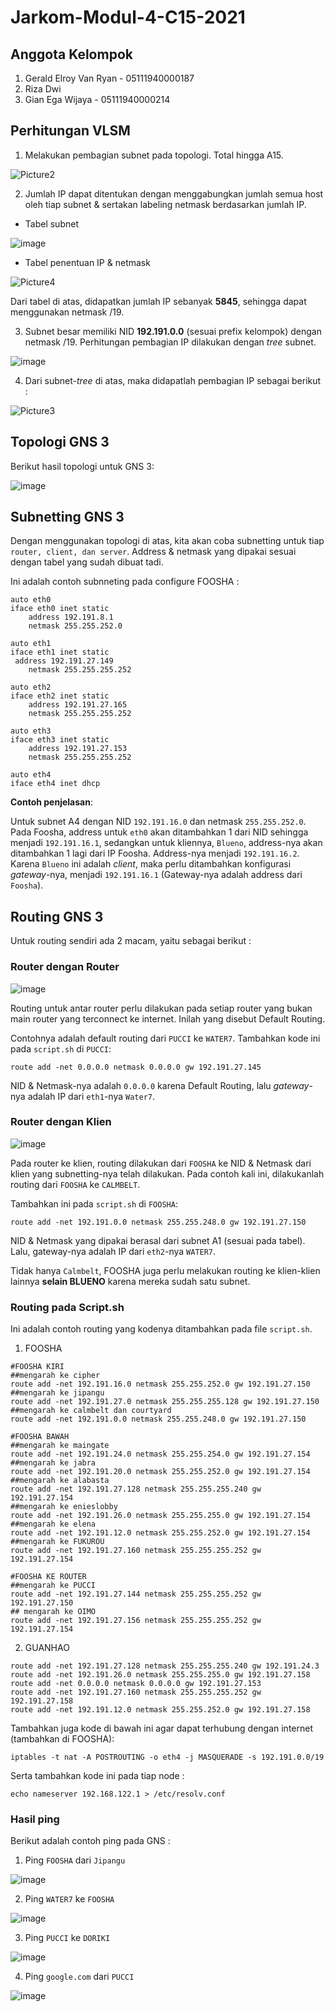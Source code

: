# Jarkom-Modul-4-C15-2021

## Anggota Kelompok

1. Gerald Elroy Van Ryan - 05111940000187
2. Riza Dwi
3. Gian Ega Wijaya - 05111940000214


## Perhitungan VLSM

1. Melakukan pembagian subnet pada topologi. Total hingga A15.

![Picture2](https://user-images.githubusercontent.com/90212308/143684715-444ae640-d433-4a1c-80ae-cc90cb630d21.png)

2. Jumlah IP dapat ditentukan dengan menggabungkan jumlah semua host oleh tiap subnet & sertakan labeling netmask berdasarkan jumlah IP. 

- Tabel subnet

 ![image](https://user-images.githubusercontent.com/64303057/143678750-1114d5e4-cd74-4322-b029-f82e41cf8db6.png)

- Tabel penentuan IP & netmask

![Picture4](https://user-images.githubusercontent.com/90212308/143684421-d2da8775-aaa0-421c-96cc-7a55141a96ab.png)

Dari tabel di atas, didapatkan jumlah IP sebanyak **5845**, sehingga dapat menggunakan netmask /19.

3. Subnet besar memiliki NID **192.191.0.0** (sesuai prefix kelompok) dengan netmask /19. Perhitungan pembagian IP dilakukan dengan *tree* subnet.

![image](https://user-images.githubusercontent.com/64303057/143679084-cabcdd81-5180-4972-8f01-e970817d10fa.png)

4. Dari subnet-*tree* di atas, maka didapatlah pembagian IP sebagai berikut :

![Picture3](https://user-images.githubusercontent.com/90212308/143684559-28260db9-d717-4056-bf7e-077ce7f178d3.png)

## Topologi GNS 3

Berikut hasil topologi untuk GNS 3: 

![image](https://user-images.githubusercontent.com/64303057/143679521-3782a43a-23d7-487a-b276-04129e973efc.png)

## Subnetting GNS 3

Dengan menggunakan topologi di atas, kita akan coba subnetting untuk tiap `router, client, dan server`. Address & netmask yang dipakai sesuai dengan tabel yang sudah dibuat tadi.

Ini adalah contoh subnneting pada configure FOOSHA :

```
auto eth0
iface eth0 inet static
	address 192.191.8.1
	netmask 255.255.252.0
 
auto eth1
iface eth1 inet static
 address 192.191.27.149
	netmask 255.255.255.252
 
auto eth2
iface eth2 inet static
	address 192.191.27.165
	netmask 255.255.255.252
 
auto eth3
iface eth3 inet static
	address 192.191.27.153
	netmask 255.255.255.252

auto eth4
iface eth4 inet dhcp
```

**Contoh penjelasan**:

Untuk subnet A4 dengan NID `192.191.16.0` dan netmask `255.255.252.0`. Pada Foosha, address untuk `eth0` akan ditambahkan 1 dari NID sehingga menjadi `192.191.16.1`, sedangkan untuk kliennya, `Blueno`, address-nya akan ditambahkan 1 lagi dari IP Foosha. Address-nya menjadi `192.191.16.2`. Karena `Blueno` ini adalah *client*, maka perlu ditambahkan konfigurasi *gateway*-nya, menjadi `192.191.16.1` (Gateway-nya adalah address dari `Foosha`).

## Routing GNS 3

Untuk routing sendiri ada 2 macam, yaitu sebagai berikut :

### Router dengan Router

![image](https://user-images.githubusercontent.com/64303057/143682535-6b8f0353-0445-4e6c-9f83-0d974aade12e.png)

Routing untuk antar router perlu dilakukan  pada setiap router yang bukan main router yang terconnect ke internet. Inilah yang disebut Default Routing. 

Contohnya adalah default routing dari `PUCCI` ke `WATER7`. Tambahkan kode ini pada `script.sh` di `PUCCI`:

```
route add -net 0.0.0.0 netmask 0.0.0.0 gw 192.191.27.145
```

NID & Netmask-nya adalah `0.0.0.0` karena Default Routing, lalu *gateway*-nya adalah IP dari `eth1`-nya `Water7`.

### Router dengan Klien

![image](https://user-images.githubusercontent.com/64303057/143683036-eadaa442-d76e-44db-bfa3-0f7eef5f2d1b.png)

Pada router ke klien, routing dilakukan dari `FOOSHA` ke NID & Netmask dari klien yang subnetting-nya telah dilakukan. Pada contoh kali ini, dilakukanlah routing dari `FOOSHA` ke `CALMBELT`. 

Tambahkan ini pada `script.sh` di `FOOSHA`:
```
route add -net 192.191.0.0 netmask 255.255.248.0 gw 192.191.27.150
```

NID & Netmask yang dipakai berasal dari subnet A1 (sesuai pada tabel). Lalu, gateway-nya adalah IP dari `eth2`-nya `WATER7`.

Tidak hanya `Calmbelt`, FOOSHA juga perlu melakukan routing ke klien-klien lainnya **selain BLUENO** karena mereka sudah satu subnet.

### Routing pada Script.sh

Ini adalah contoh routing yang kodenya ditambahkan pada file `script.sh`.

1. FOOSHA 

```
#FOOSHA KIRI
##mengarah ke cipher
route add -net 192.191.16.0 netmask 255.255.252.0 gw 192.191.27.150
##mengarah ke jipangu
route add -net 192.191.27.0 netmask 255.255.255.128 gw 192.191.27.150
##mengarah ke calmbelt dan courtyard
route add -net 192.191.0.0 netmask 255.255.248.0 gw 192.191.27.150

#FOOSHA BAWAH
##mengarah ke maingate
route add -net 192.191.24.0 netmask 255.255.254.0 gw 192.191.27.154
##mengarah ke jabra
route add -net 192.191.20.0 netmask 255.255.252.0 gw 192.191.27.154
##mengarah ke alabasta
route add -net 192.191.27.128 netmask 255.255.255.240 gw 192.191.27.154
##mengarah ke enieslobby
route add -net 192.191.26.0 netmask 255.255.255.0 gw 192.191.27.154
##mengarah ke elena
route add -net 192.191.12.0 netmask 255.255.252.0 gw 192.191.27.154
##mengarah ke FUKUROU
route add -net 192.191.27.160 netmask 255.255.255.252 gw 192.191.27.154

#FOOSHA KE ROUTER
##mengarah ke PUCCI
route add -net 192.191.27.144 netmask 255.255.255.252 gw 192.191.27.150
## mengarah ke OIMO
route add -net 192.191.27.156 netmask 255.255.255.252 gw 192.191.27.154
```

2. GUANHAO

```
route add -net 192.191.27.128 netmask 255.255.255.240 gw 192.191.24.3
route add -net 192.191.26.0 netmask 255.255.255.0 gw 192.191.27.158
route add -net 0.0.0.0 netmask 0.0.0.0 gw 192.191.27.153
route add -net 192.191.27.160 netmask 255.255.255.252 gw 192.191.27.158
route add -net 192.191.12.0 netmask 255.255.252.0 gw 192.191.27.158
```

Tambahkan juga kode di bawah ini agar dapat terhubung dengan internet (tambahkan di FOOSHA):

```
iptables -t nat -A POSTROUTING -o eth4 -j MASQUERADE -s 192.191.0.0/19
```

Serta tambahkan kode ini pada tiap node :

```
echo nameserver 192.168.122.1 > /etc/resolv.conf
```

### Hasil ping 

Berikut adalah contoh ping pada GNS :

1. Ping `FOOSHA` dari `Jipangu` 

![image](https://user-images.githubusercontent.com/64303057/143683384-0791927d-5046-43bc-adb4-547992dfe900.png)

2. Ping `WATER7` ke `FOOSHA`

![image](https://user-images.githubusercontent.com/64303057/143683424-9782b56d-0c59-474a-a4ed-9c791dfec3ef.png)

3. Ping `PUCCI` ke `DORIKI`

![image](https://user-images.githubusercontent.com/64303057/143683454-f9b275df-fa4d-4018-9985-6a5bcba36bb0.png)

4. Ping `google.com` dari `PUCCI`

![image](https://user-images.githubusercontent.com/64303057/143683475-6b8e95fa-de1c-4c4e-a9d6-4a8364b64971.png)














